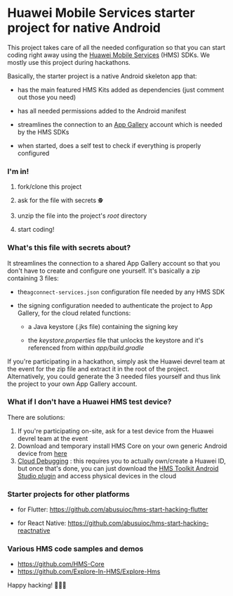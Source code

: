 # Huawei Mobile Services starter project for native Android


This project takes care of all the needed configuration so that you can start coding right away using the [Huawei Mobile Services](https://developer.huawei.com/consumer/en/hms) (HMS) SDKs. We mostly use this project during hackathons.

Basically, the starter project is a native Android skeleton app that:

- has the main featured HMS Kits added as dependencies (just comment out those you need)

- has all needed permissions added to the Android manifest

- streamlines the connection to an [App Gallery](https://consumer.huawei.com/en/mobileservices/appgallery/) account which is needed by the HMS SDKs

- when started, does a self test to check if everything is properly configured

  

### I'm in!

1. fork/clone this project

2. ask for the file with secrets `🕵` 

3. unzip the file into the project's *root* directory

4. start coding!

   

### What's this file with secrets about?

It streamlines the connection to a shared App Gallery account so that you don't have to create and configure one yourself. It's basically a zip containing 3 files:

- the`agconnect-services.json` configuration file needed by any HMS SDK

- the signing configuration needed to authenticate the project to App Gallery, for the cloud related functions:

  - a Java keystore (.jks file) containing the signing key

  - the *keystore.properties* file that unlocks the keystore and it's referenced from within *app/build.gradle* 

    

If you're participating in a hackathon, simply ask the Huawei devrel team at the event for the zip file and extract it in the root of the project. Alternatively, you could generate the 3 needed files yourself and thus link the project to your own App Gallery account.



### What if I don't have a Huawei HMS test device?

There are solutions:

1. If you're participating on-site, ask for a test device from the Huawei devrel team at the event 
2. Download and temporary install HMS Core on your own generic Android device from [here](https://appgallery.cloud.huawei.com/appdl/C10132067)
3. [Cloud Debugging](https://developer.huawei.com/consumer/en/doc/development/Tools-Guides/CloudDebugging-introduction) : this requires you to actually own/create a Huawei ID, but once that's done, you can just download the [HMS Toolkit Android Studio plugin](https://developer.huawei.com/consumer/en/doc/development/Tools-Guides/installation-0000001050145206) and access physical devices in the cloud



### Starter projects for other platforms

- for Flutter: https://github.com/abusuioc/hms-start-hacking-flutter

- for React Native: https://github.com/abusuioc/hms-start-hacking-reactnative 

  

### Various HMS code samples and demos

- https://github.com/HMS-Core 
- https://github.com/Explore-In-HMS/Explore-Hms





Happy hacking! 👨🏻‍💻


